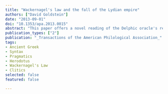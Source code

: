 ```yaml
---
title: "Wackernagel's law and the fall of the Lydian empire"
authors: ["David Goldstein"]
date: "2013-09-01"
doi: "10.1353/apa.2013.0015"
abstract: "This paper offers a novel reading of the Delphic oracle's response to Croesus's question of whether he should attack Persia (Herodotus 1), by focusing on a previously unacknowledged feature of the oracular answer: the preposing of the adjective μεγάλην. Preposing is a construction in which an element occurs before the start of the clause proper. In the oracle's response, preposing serves a corrective function. As preposing creates surface exceptions to Wackernagel's Law, it is only through an accurate understanding of the ``Law'' that we can even detect this construction. Working within a framework of (neo-) Gricean pragmatic theory, I detail the semantic and pragmatic contribution of preposing in the oracular response. More broadly speaking, I suggest that Gricean pragmatics can provide new insights into classical texts by offering a principled method for decoding implicit meaning."
publication_types: ["2"]
publication: "_Transactions of the American Philological Association_"
tags:
- Ancient Greek
- Syntax
- Pragmatics
- Herodotus
- Wackernagel's Law
- Clitics
selected: false
featured: false

---
```

